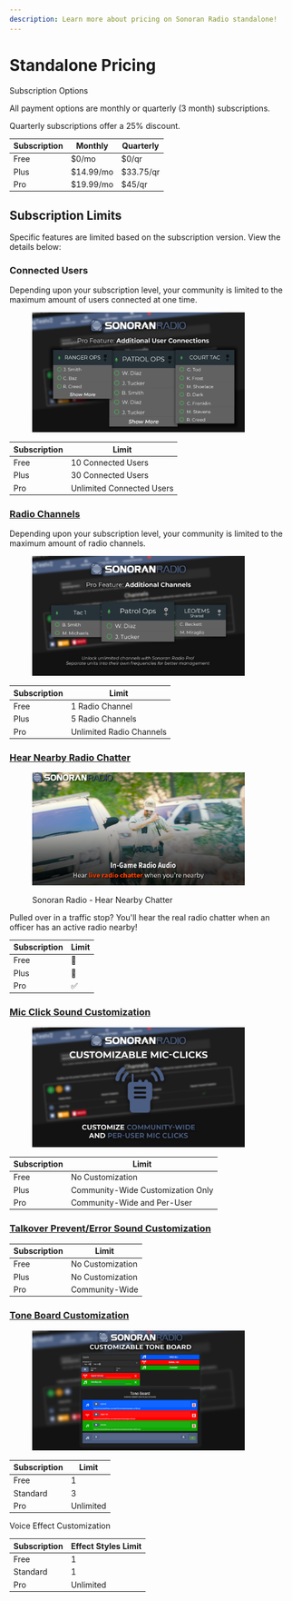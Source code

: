 ```yaml
---
description: Learn more about pricing on Sonoran Radio standalone!
---
```


# Standalone Pricing

Subscription Options

All payment options are monthly or quarterly (3 month) subscriptions.

Quarterly subscriptions offer a 25% discount.

| Subscription | Monthly   | Quarterly |
| ------------ | --------- | --------- |
| Free         | $0/mo     | $0/qr     |
| Plus         | $14.99/mo | $33.75/qr |
| Pro          | $19.99/mo | $45/qr    |

## Subscription Limits

Specific features are limited based on the subscription version. View the details below:

### Connected Users

Depending upon your subscription level, your community is limited to the maximum amount of users connected at one time.

<figure><img src="../../.gitbook/assets/capacity-limit.png" alt="" width="375"><figcaption></figcaption></figure>

| Subscription | Limit                     |
| ------------ | ------------------------- |
| Free         | 10 Connected Users        |
| Plus         | 30 Connected Users        |
| Pro          | Unlimited Connected Users |

### [Radio Channels](../../tutorials/usage/dispatch-panel/configure-channels.md)

Depending upon your subscription level, your community is limited to the maximum amount of radio channels.

<figure><img src="../../.gitbook/assets/profile-limit.png" alt="" width="375"><figcaption></figcaption></figure>

| Subscription | Limit                    |
| ------------ | ------------------------ |
| Free         | 1 Radio Channel          |
| Plus         | 5 Radio Channels         |
| Pro          | Unlimited Radio Channels |

### [Hear Nearby Radio Chatter](../../tutorials/usage/in-game-radio/hear-nearby-radio-chatter.md)

<figure><img src="../../.gitbook/assets/image (37).png" alt="" width="375"><figcaption><p>Sonoran Radio - Hear Nearby Chatter</p></figcaption></figure>

Pulled over in a traffic stop? You'll hear the real radio chatter when an officer has an active radio nearby!

| Subscription | Limit |
| ------------ | ----- |
| Free         | 🚫    |
| Plus         | 🚫    |
| Pro          | ✅     |

### [Mic Click Sound Customization](../../tutorials/usage/dispatch-panel/custom-sfx.md)

<figure><img src="../../.gitbook/assets/Radio_ProFeats.png" alt="" width="375"><figcaption></figcaption></figure>

| Subscription | Limit                             |
| ------------ | --------------------------------- |
| Free         | No Customization                  |
| Plus         | Community-Wide Customization Only |
| Pro          | Community-Wide and Per-User       |

### [Talkover Prevent/Error Sound Customization](../../tutorials/usage/dispatch-panel/custom-sfx.md)

| Subscription | Limit            |
| ------------ | ---------------- |
| Free         | No Customization |
| Plus         | No Customization |
| Pro          | Community-Wide   |

### [Tone Board Customization](../../tutorials/usage/dispatch-panel/custom-tone-board.md)

<figure><img src="../../.gitbook/assets/Customizable Tone Board Promo.png" alt="" width="375"><figcaption></figcaption></figure>

| Subscription | Limit     |
| ------------ | --------- |
| Free         | 1         |
| Standard     | 3         |
| Pro          | Unlimited |

Voice Effect Customization

| Subscription | Effect Styles Limit |
| ------------ | ------------------- |
| Free         | 1                   |
| Standard     | 1                   |
| Pro          | Unlimited           |
